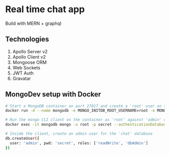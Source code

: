 # Real time chat app

Build with MERN + graphql

## Technologies

1.  Apollo Server v2
2.  Apollo Client v2
3.  Mongoose ORM
4.  Web Sockets
5.  JWT Auth
6.  Gravatar

## MongoDev setup with Docker

```sh
# Start a MongoDB container on port 27017 and create a 'root' user on the 'admin' database
docker run -d --name mongodb -e MONGO_INITDB_ROOT_USERNAME=root -e MONGO_INITDB_ROOT_PASSWORD=secret mongo

# Run the mongo CLI client on the container as 'root' against 'admin' database and connect to 'chat'
docker exec -it mongodb mongo -u root -p secret --authenticationDatabase admin chat

# Inside the client, create an admin user for the 'chat' database
db.createUser({
  user: 'admin', pwd: 'secret', roles: ['readWrite', 'dbAdmin']
})
```
